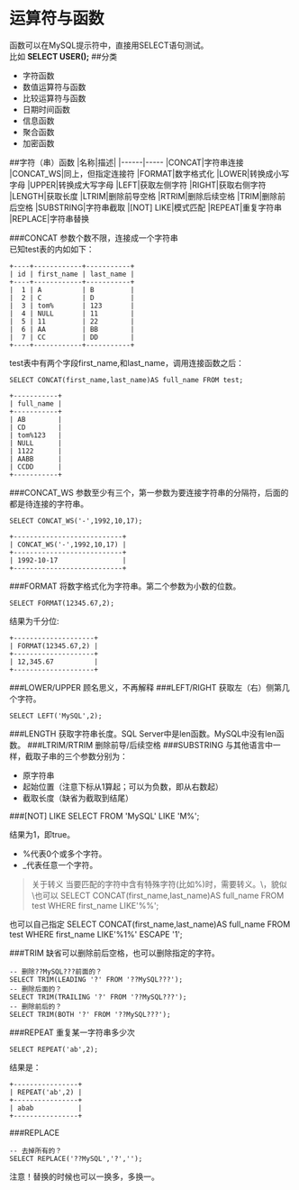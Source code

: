 运算符与函数
====
函数可以在MySQL提示符中，直接用SELECT语句测试。  
比如 **SELECT USER();**
##分类
* 字符函数
* 数值运算符与函数
* 比较运算符与函数
* 日期时间函数
* 信息函数
* 聚合函数
* 加密函数

##字符（串）函数
|名称|描述|
|------|-----
|CONCAT|字符串连接
|CONCAT_WS|同上，但指定连接符
|FORMAT|数字格式化
|LOWER|转换成小写字母
|UPPER|转换成大写字母
|LEFT|获取左侧字符
|RIGHT|获取右侧字符
|LENGTH|获取长度
|LTRIM|删除前导空格
|RTRIM|删除后续空格
|TRIM|删除前后空格
|SUBSTRING|字符串截取
|[NOT] LIKE|模式匹配
|REPEAT|重复字符串
|REPLACE|字符串替换

###CONCAT
参数个数不限，连接成一个字符串    
已知test表的内如如下：
```
+----+------------+-----------+
| id | first_name | last_name |
+----+------------+-----------+
|  1 | A          | B         |
|  2 | C          | D         |
|  3 | tom%       | 123       |
|  4 | NULL       | 11        |
|  5 | 11         | 22        |
|  6 | AA         | BB        |
|  7 | CC         | DD        |
+----+------------+-----------+
```
test表中有两个字段first_name,和last_name，调用连接函数之后：
```mysql
SELECT CONCAT(first_name,last_name)AS full_name FROM test;

+-----------+
| full_name |
+-----------+
| AB        |
| CD        |
| tom%123   |
| NULL      |
| 1122      |
| AABB      |
| CCDD      |
+-----------+
```
###CONCAT_WS
参数至少有三个，第一参数为要连接字符串的分隔符，后面的都是待连接的字符串。
```mysql
SELECT CONCAT_WS('-',1992,10,17);

+---------------------------+
| CONCAT_WS('-',1992,10,17) |
+---------------------------+
| 1992-10-17                |
+---------------------------+
```
###FORMAT
将数字格式化为字符串。第二个参数为小数的位数。
```mysql
SELECT FORMAT(12345.67,2);
```
结果为千分位:    
```
+--------------------+
| FORMAT(12345.67,2) |
+--------------------+
| 12,345.67          |
+--------------------+
```
###LOWER/UPPER
顾名思义，不再解释
###LEFT/RIGHT
获取左（右）侧第几个字符。

	SELECT LEFT('MySQL',2);
###LENGTH
获取字符串长度。SQL Server中是len函数。MySQL中没有len函数。
###LTRIM/RTRIM
删除前导/后续空格
###SUBSTRING
与其他语言中一样，截取子串的三个参数分别为：
* 原字符串
* 起始位置（注意下标从1算起；可以为负数，即从右数起）
* 截取长度（缺省为截取到结尾）

###[NOT] LIKE
    SELECT FROM 'MySQL' LIKE 'M%';
    
结果为1，即true。  
* %代表0个或多个字符。
* _代表任意一个字符。

> 关于转义
当要匹配的字符中含有特殊字符(比如%)时，需要转义。\，貌似\\也可以
	SELECT CONCAT(first_name,last_name)AS full_name FROM test WHERE first_name LIKE'%\%';

也可以自己指定
    SELECT CONCAT(first_name,last_name)AS full_name FROM test WHERE first_name LIKE'%1%' ESCAPE '1';
    
###TRIM
缺省可以删除前后空格，也可以删除指定的字符。
```mysql
-- 删除??MySQL???前面的？
SELECT TRIM(LEADING '?' FROM '??MySQL???');
-- 删除后面的？
SELECT TRIM(TRAILING '?' FROM '??MySQL???');
-- 删除前后的？
SELECT TRIM(BOTH '?' FROM '??MySQL???');
```
###REPEAT
重复某一字符串多少次
```mysql
SELECT REPEAT('ab',2);
```
 结果是：
 ```
+----------------+
| REPEAT('ab',2) |
+----------------+
| abab           |
+----------------+

 ```
###REPLACE
```MYSQL
-- 去掉所有的？
SELECT REPLACE('??MySQL','?','');
```
注意！替换的时候也可以一换多，多换一。
